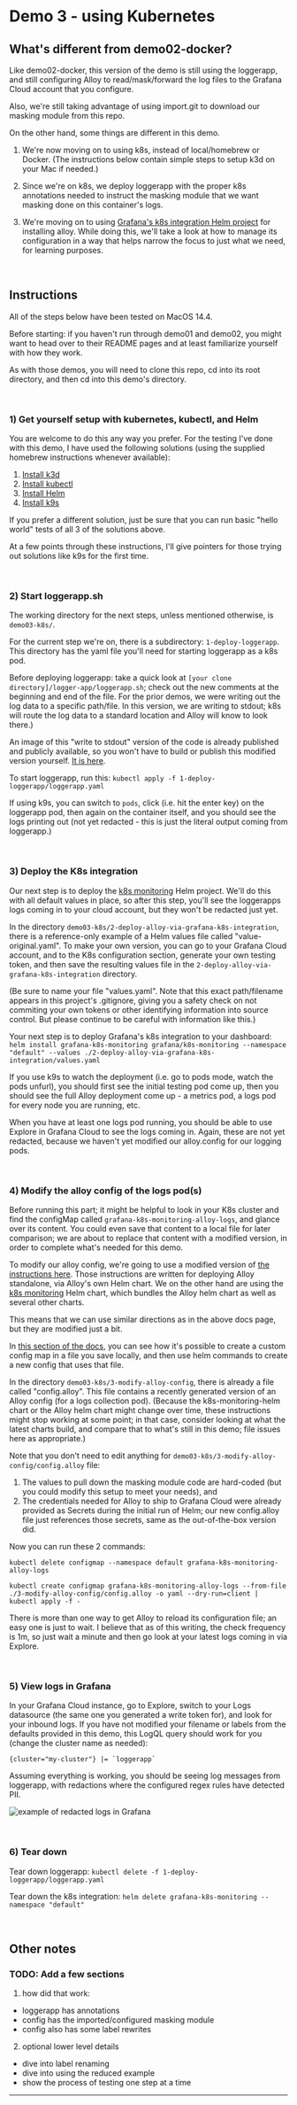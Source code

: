 # Demo 3 - using Kubernetes

## What's different from demo02-docker?

Like demo02-docker, this version of the demo is still using the loggerapp, and still configuring 
Alloy to read/mask/forward the log files to the Grafana Cloud account that you configure.

Also, we're still taking advantage of using import.git to download our masking module from this repo.

On the other hand, some things are different in this demo.

1) We're now moving on to using k8s, instead of local/homebrew or Docker. (The instructions below contain simple steps to setup k3d on your Mac if needed.)

2) Since we're on k8s, we deploy loggerapp with the proper k8s annotations needed to instruct the masking module that we want masking done on this container's logs.

3) We're moving on to using [Grafana's k8s integration Helm project](https://github.com/grafana/k8s-monitoring-helm) for installing alloy. While doing this, we'll take a look at how to manage its configuration in a way that helps narrow the focus to just what we need, for learning purposes.
 

&nbsp;  
## Instructions

All of the steps below have been tested on MacOS 14.4.

Before starting: if you haven't run through demo01 and demo02, you might want to head over to their README pages and at least familiarize yourself with how they work.

As with those demos, you will need to clone this repo, cd into its root directory, and then cd into this demo's directory.


&nbsp;  
### 1) Get yourself setup with kubernetes, kubectl, and Helm
You are welcome to do this any way you prefer. For the testing I've done with this demo, I have used the following solutions (using the supplied homebrew instructions whenever available):

1) [Install k3d](https://k3d.io/)
2) [Install kubectl](https://kubernetes.io/docs/tasks/tools/install-kubectl-macos/#install-kubectl-on-macos)
3) [Install Helm](https://helm.sh/docs/intro/install/)
4) [Install k9s]()

If you prefer a different solution, just be sure that you can run basic "hello world" tests of all 3 of the solutions above.

At a few points through these instructions, I'll give pointers for those trying out solutions like k9s for the first time.


&nbsp;  
### 2) Start loggerapp.sh
The working directory for the next steps, unless mentioned otherwise, is ```demo03-k8s/```.

For the current step we're on, there is a subdirectory: ```1-deploy-loggerapp```. This directory has the yaml file you'll need for starting loggerapp as a k8s pod.

Before deploying loggerapp: take a quick look at ```[your clone directory]/logger-app/loggerapp.sh```; check out the new comments at the beginning and end of the file. For the prior demos, we were writing out the log data to a specific path/file. In this version, we are writing to stdout; k8s will route the log data to a standard location and Alloy will know to look there.)

An image of this "write to stdout" version of the code is already published and publicly available, so you won't have to build or publish this modified version yourself. [It is here](https://hub.docker.com/repository/docker/danstadler/demo02-docker-loggerapp/general).

To start loggerapp, run this:
```kubectl apply -f 1-deploy-loggerapp/loggerapp.yaml```

If using k9s, you can switch to ```pods```, click (i.e. hit the enter key) on the loggerapp pod, then again on the container itself, and you should see the logs printing out (not yet redacted - this is just the literal output coming from loggerapp.)




&nbsp;  
### 3) Deploy the K8s integration
Our next step is to deploy the [k8s monitoring](https://github.com/grafana/k8s-monitoring-helm) Helm project. We'll do this with all default values in place, so after this step, you'll see the loggerapps logs coming in to your cloud account, but they won't be redacted just yet.

In the directory ```demo03-k8s/2-deploy-alloy-via-grafana-k8s-integration```, there is a reference-only example of a Helm values file called "value-original.yaml". To make your own version, you can go to your Grafana Cloud account, and to the K8s configuration section, generate your own testing token, and then save the resulting values file in the ```2-deploy-alloy-via-grafana-k8s-integration``` directory.

(Be sure to name your file "values.yaml". Note that this exact path/filename appears in this project's .gitignore, giving you a safety check on not commiting your own tokens or other identifying information into source control. But please continue to be careful with information like this.)

Your next step is to deploy Grafana's k8s integration to your dashboard:
```helm install grafana-k8s-monitoring grafana/k8s-monitoring --namespace "default" --values ./2-deploy-alloy-via-grafana-k8s-integration/values.yaml```

If you use k9s to watch the deployment (i.e. go to pods mode, watch the pods unfurl), you should first see the initial testing pod come up, then you should see the full Alloy deployment come up - a metrics pod, a logs pod for every node you are running, etc.

When you have at least one logs pod running, you should be able to use Explore in Grafana Cloud to see the logs coming in. Again, these are not yet redacted, because we haven't yet modified our alloy.config for our logging pods.



&nbsp;  
### 4) Modify the alloy config of the logs pod(s)
Before running this part; it might be helpful to look in your K8s cluster and find the configMap called ```grafana-k8s-monitoring-alloy-logs```, and glance over its content. You could even save that content to a local file for later comparison; we are about to replace that content with a modified version, in order to complete what's needed for this demo. 

To modify our alloy config, we're going to use a modified version of [the instructions here](https://grafana.com/docs/alloy/latest/tasks/configure/configure-kubernetes/). Those instructions are written for deploying Alloy standalone, via Alloy's own Helm chart. We on the other hand are using the [k8s monitoring](https://github.com/grafana/k8s-monitoring-helm) Helm chart, which bundles the Alloy helm chart as well as several other charts.

This means that we can use similar directions as in the above docs page, but they are modified just a bit.

In [this section of the docs](https://grafana.com/docs/alloy/latest/tasks/configure/configure-kubernetes/#method-2-create-a-separate-configmap-from-a-file), you can see how it's possible to create a custom config map in a file you save locally, and then use helm commands to create a new config that uses that file. 

In the directory ```demo03-k8s/3-modify-alloy-config```, there is already a file called "config.alloy". This file contains a recently generated version of an Alloy config (for a logs collection pod). (Because the k8s-monitoring-helm chart or the Alloy helm chart might change over time, these instructions might stop working at some point; in that case, consider looking at what the latest charts build, and compare that to what's still in this demo; file issues here as appropriate.) 

Note that you don't need to edit anything for ```demo03-k8s/3-modify-alloy-config/config.alloy``` file:
1) The values to pull down the masking module code are hard-coded (but you could modify this setup to meet your needs), and
2) The credentials needed for Alloy to ship to Grafana Cloud were already provided as Secrets during the initial run of Helm; our new config.alloy file just references those secrets, same as the out-of-the-box version did.

Now you can run these 2 commands:

```kubectl delete configmap --namespace default grafana-k8s-monitoring-alloy-logs```

```kubectl create configmap grafana-k8s-monitoring-alloy-logs --from-file ./3-modify-alloy-config/config.alloy -o yaml --dry-run=client | kubectl apply -f -```

There is more than one way to get Alloy to reload its configuration file; an easy one is just to wait. I believe that as of this writing, the check frequency is 1m, so just wait a minute and then go look at your latest logs coming in via Explore.


&nbsp;  
### 5) View logs in Grafana
In your Grafana Cloud instance, go to Explore, switch to your Logs datasource (the same one you generated a write
token for), and look for your inbound logs. If you have not modified your filename or labels from the defaults
provided in this demo, this LogQL query should work for you (change the cluster name as needed):

``` {cluster="my-cluster"} |= `loggerapp` ```

Assuming everything is working, you should be seeing log messages from loggerapp, with redactions where the configured regex rules have detected PII.

![example of redacted logs in Grafana](images/example-redacted-logs.png)


&nbsp;  
### 6) Tear down

Tear down loggerapp:
```kubectl delete -f 1-deploy-loggerapp/loggerapp.yaml```

Tear down the k8s integration:
```helm delete grafana-k8s-monitoring --namespace "default"```


&nbsp;  
## Other notes

### TODO: Add a few sections

1) how did that work:
- loggerapp has annotations
- config has the imported/configured masking module
- config also has some label rewrites

2) optional lower level details
- dive into label renaming
- dive into using the reduced example
- show the process of testing one step at a time

-----------------------------------------------------------------------------------

